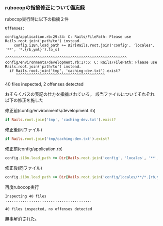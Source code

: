 ### rubocopの指摘修正について備忘録

rubocop実行時に以下の指摘２件



```
Offenses:

config/application.rb:29:34: C: Rails/FilePath: Please use Rails.root.join('path/to') instead.
    config.i18n.load_path += Dir[Rails.root.join('config', 'locales', '**', '*.{rb,yml}').to_s]
                                 ^^^^^^^^^^^^^^^^^^^^^^^^^^^^^^^^^^^^^^^^^^^^^^^^^^^^^^^^
config/environments/development.rb:17:6: C: Rails/FilePath: Please use Rails.root.join('path/to') instead.
  if Rails.root.join('tmp', 'caching-dev.txt').exist?
     ^^^^^^^^^^^^^^^^^^^^^^^^^^^^^^^^^^^^^^^^^
```
40 files inspected, 2 offenses detected


おそらくパスの表記の仕方を指摘されている。
該当ファイルについてそれぞれ以下の修正を施した

修正前(config/environments/development.rb)
```ruby
if Rails.root.join('tmp', 'caching-dev.txt').exist?
```
修正後(同ファイル)
```ruby
if Rails.root.join('tmp/caching-dev.txt').exist?
```


修正前(config/application.rb)
```ruby
config.i18n.load_path += Dir[Rails.root.join('config', 'locales', '**', '*.{rb,yml}').to_s]
```

修正後(同ファイル)
```ruby
config.i18n.load_path += Dir[Rails.root.join('config/locales/**/*.{rb,yml}').to_s]
```

再度rubocop実行
```
Inspecting 40 files
........................................

40 files inspected, no offenses detected
```

無事解消された。